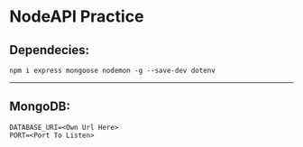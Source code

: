 # NodeAPI Practice
## Dependecies:
```
npm i express mongoose nodemon -g --save-dev dotenv
```
---
## MongoDB:

```
DATABASE_URI=<Own Url Here>
PORT=<Port To Listen>
```
